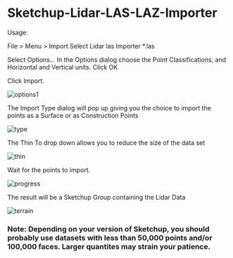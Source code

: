 # Sketchup-Lidar-LAS-LAZ-Importer
Usage:

File > Menu > Import
Select Lidar las Importer *.las

Select Options...
In the Options dialog choose the Point Classifications, and Horizontal and Vertical units. Click OK

Click Import.

![options1](https://user-images.githubusercontent.com/88683212/136084172-1bb84b37-641b-45fa-88e8-62b19ead15fd.jpg)

The Import Type dialog will pop up giving you the choice to import the points as a Surface or as Construction Points

![type](https://user-images.githubusercontent.com/88683212/136083231-51d76a44-04ba-4202-b9d3-174650e0f284.jpg)

The Thin To drop down allows you to reduce the size of the data set

![thin](https://user-images.githubusercontent.com/88683212/136083238-5bad782e-5a9b-4497-a290-c551c506cf32.jpg)

Wait for the points to import.

![progress](https://user-images.githubusercontent.com/88683212/136086209-8c2231e6-04f3-402c-80d9-03b62a407359.png)

The result will be a Sketchup Group containing the Lidar Data

![terrain](https://user-images.githubusercontent.com/88683212/136083260-4c448c8d-e9ee-40b9-9f27-cacfe13d88dd.jpg)

### Note:  Depending on your version of Sketchup, you should probably use datasets with less than 50,000 points and/or 100,000 faces. Larger quantites may strain your patience.



